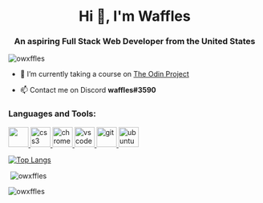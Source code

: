 <h1 align="center">Hi 👋, I'm Waffles</h1>
<h3 align="center">An aspiring Full Stack Web Developer from the United States</h3>

<p align="left"> <img src="https://komarev.com/ghpvc/?username=owxffles&label=Profile%20views&color=0e75b6&style=flat" alt="owxffles" /> </p>

- 🔭 I’m currently taking a course on [The Odin Project](https://www.theodinproject.com/)

- 📫 Contact me on Discord **waffles#3590**

<h3 align="left">Languages and Tools:</h3>
<p align="left"> <a href="https://en.wikipedia.org/wiki/HTML" target="_blank" rel="noreferrer"> <img src="https://cdn.jsdelivr.net/gh/devicons/devicon/icons/html5/html5-original.svg" width="40" height="40/"> </a> <a href="https://en.wikipedia.org/wiki/CSS" target="_blank" rel="noreferrer"> <img src="https://cdn.jsdelivr.net/gh/devicons/devicon/icons/css3/css3-original.svg" alt="css3" width="40" height="40/"> </a> <a href="https://www.google.com/chrome/" target="_blank" rel="noreferrer"> <img src="https://upload.wikimedia.org/wikipedia/commons/e/e1/Google_Chrome_icon_%28February_2022%29.svg" alt="chrome" width="40" height="40"/> </a> <a href="https://code.visualstudio.com/" target="_blank" rel="noreferrer"> <img src="https://cdn.jsdelivr.net/gh/devicons/devicon/icons/vscode/vscode-original.svg" alt="vscode" width="40" height="40"/> </a> <a href="https://git-scm.com/" target="_blank" rel="noreferrer"> <img src="https://www.vectorlogo.zone/logos/git-scm/git-scm-icon.svg" alt="git" width="40" height="40"/> </a> <a href=https://ubuntu.com/" target="_blank" rel="noreferrer"> <img src="https://upload.wikimedia.org/wikipedia/commons/9/9e/UbuntuCoF.svg" alt="ubuntu" width="40" height="40"/> </a> </p>

[![Top Langs](https://github-readme-stats.vercel.app/api/top-langs/?username=owxffles&theme=dark)](https://github.com/anuraghazra/github-readme-stats)

<p>&nbsp;<img align="center" src="https://github-readme-stats.vercel.app/api?username=owxffles&show_icons=true&theme=dark&locale=en" alt="owxffles" /></p>

<p><img align="center" src="https://github-readme-streak-stats.herokuapp.com/?user=owxffles&theme=dark" alt="owxffles" /></p>
